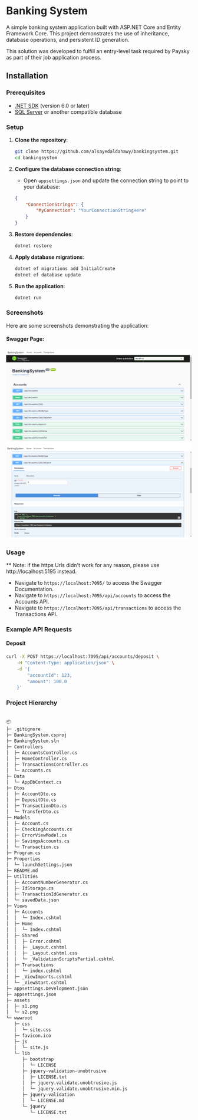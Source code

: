 ﻿
# Banking System 

A simple banking system application built with ASP.NET Core and Entity Framework Core. This project demonstrates the use of inheritance, database operations, and persistent ID generation.

This solution was developed to fulfill an entry-level task required by Paysky as part of their job application process.

## Installation

### Prerequisites

- [.NET SDK](https://dotnet.microsoft.com/download) (version 6.0 or later)
- [SQL Server](https://www.microsoft.com/en-us/sql-server/sql-server-downloads) or another compatible database

### Setup

1. **Clone the repository**:
    ```bash
    git clone https://github.com/alsayedaldahawy/bankingsystem.git
    cd bankingsystem
    ```

2. **Configure the database connection string**:
   - Open `appsettings.json` and update the connection string to point to your database:
    ```json
    {
        "ConnectionStrings": {
            "MyConnection": "YourConnectionStringHere"
        }
    }
    ```

3. **Restore dependencies**:
    ```bash
    dotnet restore
    ```

4. **Apply database migrations**:
    ```bash
    dotnet ef migrations add InitialCreate
    dotnet ef database update
    ```

5. **Run the application**:
    ```bash
    dotnet run
    ```


### Screenshots

Here are some screenshots demonstrating the application: 

#### Swagger Page: 

![Swagger](assets/s1.png)
![Swagger](assets/s2.png)


### Usage
** Note: 
if the https Urls didn't work for any reason, please use http://localhost:5195 instead.
- Navigate to `https://localhost:7095/` to access the Swagger Documentation.
- Navigate to `https://localhost:7095/api/accounts` to access the Accounts API.
- Navigate to `https://localhost:7095/api/transactions` to access the Transactions API.

### Example API Requests

#### Deposit
```bash
curl -X POST https://localhost:7095/api/accounts/deposit \
    -H "Content-Type: application/json" \
    -d '{   
        "accountId": 123,
        "amount": 100.0
    }'

 ```


### Project Hierarchy
```

📦 
├─ .gitignore
├─ BankingSystem.csproj
├─ BankingSystem.sln
├─ Controllers
│  ├─ AccountsController.cs
│  ├─ HomeController.cs
│  ├─ TransactionsController.cs
│  └─ accounts.cs
├─ Data
│  └─ AppDbContext.cs
├─ Dtos
│  ├─ AccountDto.cs
│  ├─ DepositDto.cs
│  ├─ TransactionDto.cs
│  └─ TransferDto.cs
├─ Models
│  ├─ Account.cs
│  ├─ CheckingAccounts.cs
│  ├─ ErrorViewModel.cs
│  ├─ SavingsAccounts.cs
│  └─ Transaction.cs
├─ Program.cs
├─ Properties
│  └─ launchSettings.json
├─ README.md
├─ Utilities
│  ├─ AccountNumberGenerator.cs
│  ├─ IdStorage.cs
│  ├─ TransactionIdGenerator.cs
│  └─ savedData.json
├─ Views
│  ├─ Accounts
│  │  └─ Index.cshtml
│  ├─ Home
│  │  └─ Index.cshtml
│  ├─ Shared
│  │  ├─ Error.cshtml
│  │  ├─ _Layout.cshtml
│  │  ├─ _Layout.cshtml.css
│  │  └─ _ValidationScriptsPartial.cshtml
│  ├─ Transactions
│  │  └─ index.cshtml
│  ├─ _ViewImports.cshtml
│  └─ _ViewStart.cshtml
├─ appsettings.Development.json
├─ appsettings.json
├─ assets
│  ├─ s1.png
│  └─ s2.png
└─ wwwroot
   ├─ css
   │  └─ site.css
   ├─ favicon.ico
   ├─ js
   │  └─ site.js
   └─ lib
      ├─ bootstrap
      │  └─ LICENSE
      ├─ jquery-validation-unobtrusive
      │  ├─ LICENSE.txt
      │  ├─ jquery.validate.unobtrusive.js
      │  └─ jquery.validate.unobtrusive.min.js
      ├─ jquery-validation
      │  └─ LICENSE.md
      └─ jquery
         └─ LICENSE.txt
```
